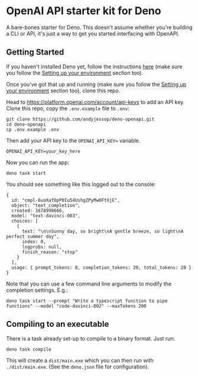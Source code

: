 # OpenAI API starter kit for Deno

A bare-bones starter for Deno. This doesn't assume whether you're building a CLI or API, it's just a way to get you started interfacing with OpenAPI.

## Getting Started

If you haven't installed Deno yet, follow the instructions [here](https://deno.land/manual@v1.31.3/getting_started/installation) (make sure you follow the [Setting up your environment](https://deno.land/manual@v1.31.3/getting_started/setup_your_environment) section too).

Once you've got that up and running (make sure you follow the [Setting up your environment](https://deno.land/manual@v1.31.3/getting_started/setup_your_environment) section too), clone this repo.

Head to https://platform.openai.com/account/api-keys to add an API key. Clone this repo, copy the `.env.example` file to `.env`:

```
git clone https://github.com/andyjessop/deno-openapi.git
cd deno-openapi
cp .env.example .env
```

Then add your API key to the `OPENAI_API_KEY=` variable.

```
OPENAI_API_KEY=your_key_here
```

Now you can run the app:

```
deno task start
```

You should see something like this logged out to the console:

```
{
  id: "cmpl-6uoXafOpP0Iu54UshgZPyMwOFtXjE",
  object: "text_completion",
  created: 1678998666,
  model: "text-davinci-003",
  choices: [
    {
      text: "\n\nSunny day, so bright\nA gentle breeze, so light\nA perfect summer day",
      index: 0,
      logprobs: null,
      finish_reason: "stop"
    }
  ],
  usage: { prompt_tokens: 8, completion_tokens: 20, total_tokens: 28 }
}
```

Note that you can use a few command line arguments to modify the completion settings. E.g.:

```
deno task start --prompt "Write a typescript function to pipe functions" --model "code-davinci-002" --maxTokens 200
```

## Compiling to an executable

There is a task already set-up to compile to a binary format. Just run:

```
deno task compile
```

This will create a `dist/main.exe` which you can then run with `./dist/main.exe`. (See the `deno.json` file for configuration).